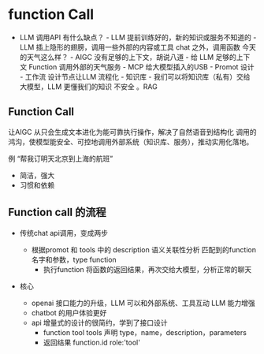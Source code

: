 # function Call

- LLM 调用API 有什么缺点？
      - LLM 提前训练好的，新的知识或服务不知道的
        - LLM 插上隐形的翅膀，调用一些外部的内容或工具
        chat 之外，调用函数
        今天的天气这么样？
      - AIGC 没有足够的上下文，胡说八道
        - 给 LLM 足够的上下文
            Function 调用外部的天气服务
        - MCP 
            给大模型插入的USB
        - Promot 设计
        - 工作流
            设计节点让LLM 流程化
        - 知识库 
      - 我们可以将知识库（私有）交给大模型，LLM 更懂我们的知识
      不安全 。RAG

## Function Call
   让AIGC 从只会生成文本进化为能可靠执行操作，解决了自然语音到结构化
   调用的鸿沟，使模型能安全、可控地调用外部系统（知识库、服务），推动实用化落地。

   例
   “帮我订明天北京到上海的航班”
   
   - 简洁，强大
   - 习惯和依赖

## Function call 的流程

- 传统chat api调用，变成两步
  - 根据promot 和 tools 中的 description 语义关联性分析
        匹配到的function 名字和参数，type function
    - 执行function
    将函数的返回结果，再次交给大模型，分析正常的聊天

- 核心
  - openai 接口能力的升级，LLM 可以和外部系统、工具互动
      LLM 能力增强
  - chatbot 的用户体验更好
  - api 增量式的设计的很简约，学到了接口设计
      - function tool  tools 声明
        type，name，description，parameters
      - 返回结果 function.id
          role:'tool'
      
      